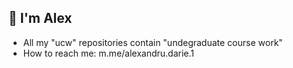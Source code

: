 ## 👋 I'm Alex

- All my "ucw" repositories contain "undegraduate course work"
- How to reach me: m.me/alexandru.darie.1 
